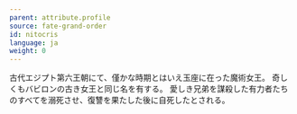 ```yaml
---
parent: attribute.profile
source: fate-grand-order
id: nitocris
language: ja
weight: 0
---
```


古代エジプト第六王朝にて、僅かな時期とはいえ玉座に在った魔術女王。
奇しくもバビロンの古き女王と同じ名を有する。
愛しき兄弟を謀殺した有力者たちのすべてを溺死させ、復讐を果たした後に自死したとされる。
